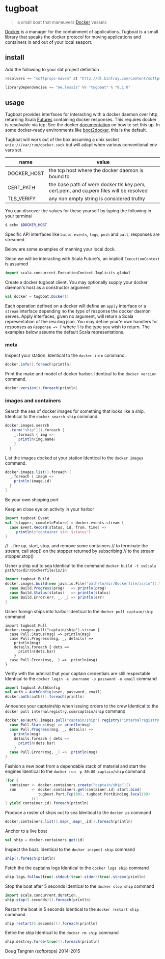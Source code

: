 # tugboat

> a small boat that maneuvers [Docker](http://www.docker.com/) vessels

[Docker](http://www.docker.com/) is a manager for the containment of applications. Tugboat is a small library
that speaks the docker protocol for moving applications and containers in and out of your local seaport.

## install

Add the following to your sbt project definition

```scala
resolvers += "softprops-maven" at "http://dl.bintray.com/content/softprops/maven"

libraryDependencies += "me.lessis" %% "tugboat" % "0.1.0"
```

## usage

Tugboat provides interfaces for interacting with a docker daemon over http, returning Scala [Futures](http://www.scala-lang.org/api/current/index.html#scala.concurrent.Future) containing docker responses. This requires docker is resolvable via tcp. See the docker [documentation](https://docs.docker.com/articles/basics/#bind-docker-to-another-hostport-or-a-unix-socket) on how to set this up. In some docker-ready environments like [boot2docker](https://github.com/boot2docker/boot2docker), this is the default.

Tugboat will work out of the box assuming a unix socket `unix:///var/run/docker.sock` but will adapt when various conventional env vars set.

name        | value
------------|--------------------------------------------------------------------------------------
DOCKER_HOST | the tcp host where the docker daemon is bound to
CERT_PATH   | the base path of were docker tls key.pem, cert.pem, and ca.pem files will be resolved
TLS_VERIFY  | any non empty string is considered truthy

You can discover the values for these yourself by typing the following in your terminal

```bash
$ echo $DOCKER_HOST
```

Specific API interfaces like `build`, `events`, `logs`, `push` and `pull`, responses are streamed.

Below are some examples of manning your local dock.

Since we will be interacting with Scala Future's, an implicit `ExecutionContext` is assumed

```scala
import scala.concurrent.ExecutionContext.Implicits.global
```

Create a docker tugboat client. You may optionally supply your docker daemon's host as
a constructor argument

```scala
val docker = tugboat.Docker()
```

Each operation defined on a docker will define an `apply` interface or a `stream` interface depending no the type of 
response the docker daemon serves. Apply interfaces, given no argument, will return a Scala representation of the
resuling json. You may define your'e own handlers for responses as `Response => T` where `T` is the type you wish to return.
The examples below assume the default Scala representations.

### meta

Inspect your station. Identical to the `docker info` command.

```scala
docker.info().foreach(println)
```

Print the make and model of docker harbor. Identical to the `docker version` command.

```scala
docker.version().foreach(println)
```

### images and containers

Search the sea of docker images for something that looks like a ship. 
Identical to the `docker search ship` command.

```scala
docker.images.search
  .term("ship")().foreach {
    _.foreach { img =>
      println(img.name)
    }
  }
```

List the images docked at your station
Identical to the  `docker images` command.

```scala
docker.images.list().foreach {
  _.foreach { image =>
    println(image.id)
  }
}
```

Be your own shipping port

Keep an close eye on activity in your harbor

```scala
import tugboat.Event
val (stopper, completeFuture) = docker.events.stream {
  case Event.Record(status, id, from, time) =>
     println(s"container $id: $status")
}
```

// ...fire up, start, stop, and remove some containers
// to terminate the stream, call stop() on the stopper returned by subscribing
// to the stream
stopper.stop()

Usher a ship out to sea
Identical to the command `docker build -t ssScala path/to/dir/Dockerfile/is/in`

```scala
import tugboat.Build 
docker.images.build(new java.io.File("path/to/dir/Dockerfile/is/in")).tag("ssScala").stream {
  case Build.Progress(prog)   => println(prog)
  case Build.Status(status)   => println(status)
  case Build.Error(err, _, _) => println(err)
}
```

Usher foreign ships into harbor
Identical to the `docker pull captain/ship` command

```
import tugboat.Pull
docker.images.pull("captain/ship").stream {
  case Pull.Status(msg) => println(msg)
  case Pull.Progress(msg, _, details) =>
    println(msg)
    details.foreach { dets =>
      println(dets.bar)
    }
  case Pull.Error(msg, _) =>  println(msg)
}
```


Verify with the admiral that your captain credentials are still respectable
Identical to the `docker login -u username -p password -e email` command

```scala
import tugboat.AuthConfig
val auth = AuthConfig(user, password, email)
docker.auth(auth)().foreach(println)
```

Announce your captainship when issuing orders to the crew
Identical to the `docker pull internalregistry.com/captain/ship` command

```scala
docker.as(auth).images.pull("captain/ship").registry("internalregistry.com").stream {
  case Pull.Status(msg) => println(msg)
  case Pull.Progress(msg, _, details) =>
    println(msg)
    details.foreach { dets =>
      println(dets.bar)
    }
  case Pull.Error(msg, _) =>  println(msg)
}
```

Fashion a new boat from a dependable stack of material and start the engines
Identical to the `docker run -p 80:80 captain/ship` command

```scala
(for {
  container <- docker.containers.create("captain/ship")()
  run       <- docker.containers.get(container.id).start.bind(
               tugboat.Port.Tcp(80), tugboat.PortBinding.local(80)
            )()
} yield container.id).foreach(println)
```

Produce a roster of ships out to sea
Identical to the `docker ps` command

```scala
docker.containers.list().map(_.map(_.id)).foreach(println)
```


Anchor to a live boat

```scala
val ship = docker.containers.get(id)
```

Inspect the boat.
Identical to the `docker inspect ship` command

```scala
ship().foreach(println)
```

Fetch the the captains logs
Identical to the `docker logs ship` command

```scala
ship.logs.follow(true).stdout(true).stderr(true).stream(println)
```

Stop the boat after 5 seconds
Identical to the `docker stop ship` command

```scala
import scala.concurrent.duration._
ship.stop(5.seconds)().foreach(println)
```

Restart the boat in 5 seconds
Identical to the `docker restart ship` command

```scala
ship.restart(5.seconds)().foreach(println)
```

Eetire the ship
Identical to the `docker rm ship` command

```scala
ship.destroy.force(true)().foreach(println)
```

Doug Tangren (softprops) 2014-2015

